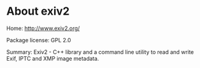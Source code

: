 About exiv2
===========

Home: http://www.exiv2.org/

Package license: GPL 2.0

Summary: Exiv2 - C++ library and a command line utility to read and write Exif, IPTC and XMP image metadata.
